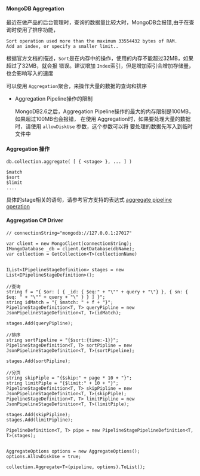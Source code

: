 #### MongoDB Aggregation

最近在做产品的后台管理时，查询的数据量比较大时，MongoDB会报错,由于在查询时使用了排序功能，

```
Sort operation used more than the maximum 33554432 bytes of RAM.
Add an index, or specify a smaller limit..
```

根据官方文档的描述，`Sort`是在内存中的操作，使用的内存不能超过32MB，如果超过了32MB，就会报
错误。建议增加 `Index`索引，但是增加索引会增加存储量，也会影响写入的速度

可以使用 `Aggregation`聚合，来操作大量的数据的查询和排序

* Aggregation Pipeline操作的限制

  MongoDB2.6之后，Aggregation Pipeline操作的最大的内存限制是100MB，如果超过100MB也会报错，
  在使用 Aggregation时，如果要处理大量的数据时，请使用 `allowDiskUse` 参数，这个参数可以将
  要处理的数据先写入到临时文件中


#### Aggregation 操作

```
db.collection.aggregate( [ { <stage> }, ... ] )
```

```
$match
$sort
$limit
....
```

具体的stage相关的语句，请参考官方支持的表达式 [aggregate pipeline operation](https://docs.mongodb.com/manual/reference/operator/aggregation-pipeline/#aggregation-pipeline-operator-reference0)

#### Aggregation C# Driver

```
// connectionString="mongodb://127.0.0.1:27017"

var client = new MongoClient(connectionString);
IMongoDatabase _db = client.GetDatabase(dbName);
var collection = GetCollection<T>(collectionName)


IList<IPipelineStageDefinition> stages = new List<IPipelineStageDefinition>();

//查询
string f = "{ $or: [ { _id: { $eq:" + "\"" + query + "\"} }, { sn: { $eq: " + "\"" + query + "\" } } ] }";
string idMatch = "{ $match: " + f + "}";
PipelineStageDefinition<T, T> queryPipline = new JsonPipelineStageDefinition<T, T>(idMatch);

stages.Add(queryPipline);

//排序
string sortPipeline = "{$sort:{time:-1}}";
PipelineStageDefinition<T, T> sortPipline = new JsonPipelineStageDefinition<T, T>(sortPipeline);

stages.Add(sortPipline);

//分页
string skipPiple = "{$skip:" + page * 10 + "}";
string limitPiple = "{$limit:" + 10 + "}";
PipelineStageDefinition<T, T> skipPipline = new JsonPipelineStageDefinition<T, T>(skipPiple);
PipelineStageDefinition<T, T> limitPipline = new JsonPipelineStageDefinition<T, T>(limitPiple);

stages.Add(skipPipline);
stages.Add(limitPipline);

PipelineDefinition<T, T> pipe = new PipelineStagePipelineDefinition<T, T>(stages);


AggregateOptions options = new AggregateOptions();
options.AllowDiskUse = true;

collection.Aggregate<T>(pipeline, options).ToList();
```
